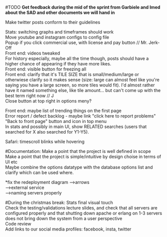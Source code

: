 #TODO
<b>Get feedback during the mid of the sprint from Garbiele and Imed about the SAD and other documents we will hand in</b><br />

Make twitter posts conform to their guidelines <br />

Stats: switching graphs and timeframes should work<br />
Move youtube and instagram configs to config file<br />
Popup if you click commercial use, with license and pay button // Mr. Jerk-Off<br />
Front end: videos tweaked<br />
For history especially, maybe all the time though, posts should have a higher chance of appearing if they have more likes.<br />
Front end: visible button for freezing all<br />
Front end: clarify that it's TILE SIZE that is small/medium/large or otherwiese clarify so it makes sense (size: large can almost feel like you're saying you have a large screen, so more tiles would fit). I'd almost rather have it named something else, like tile amount... but can't come up with the best term right now // J<br />
Close button at top right in options meny?<br />

Front end: maybe list of trending things on the first page<br />
Error report / defect backlog - maybe link "click here to report problems"<br />
"Back to front page" button and icon in top menu<br />
In stats and possibly in main UI, show RELATED searches (users that searched for X also searched for Y1-Y5).<br />

Safari: timescroll blinks while hovering <br />

#Documentation:
Make a point that the project is well defined in scope<br />
Make a point that the project is simple/intuitive by design choise in terms of UI etc<br />
Maybe combine the options datatype with the database options list and clarify which can be used where.<br />

*fix the redeployment diagram 
-->arrows<br /> 
-->external service<br />
-->naming servers properly <br />

#During the christmas break:
Stats final visual touch<br />
Check the testing/validations lecture slides, and check that all servers are configured properly and that shutting down apache or erlang on 1-3 servers does not bring down the system from a user perspective<br />
Code review <br/>
Add links to our social media profiles: facebook, insta, twitter<br />
